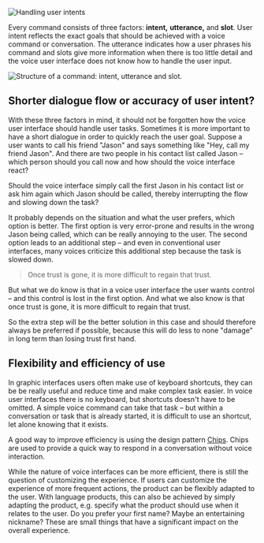 ![Handling user intents](/images/behavior/handlingUserIntents.png)

Every command consists of three factors: **intent,** **utterance,** and **slot**. User intent reflects the exact goals that should be achieved with a voice command or conversation. The utterance indicates how a user phrases his command and slots give more information when there is too little detail and the voice user interface does not know how to handle the user input.

![Structure of a command: intent, utterance and slot.](/images/behavior/intentUtteranceSlot.png)

## Shorter dialogue flow or accuracy of user intent?

With these three factors in mind, it should not be forgotten how the voice user interface should handle user tasks. Sometimes it is more important to have a short dialogue in order to quickly reach the user goal. Suppose a user wants to call his friend "Jason" and says something like "Hey, call my friend Jason". And there are two people in his contact list called Jason – which person should you call now and how should the voice interface react?

Should the voice interface simply call the first Jason in his contact list or ask him again which Jason should be called, thereby interrupting the flow and slowing down the task?

It probably depends on the situation and what the user prefers, which option is better. The first option is very error-prone and results in the wrong Jason being called, which can be really annoying to the user. The second option leads to an additional step – and even in conventional user interfaces, many voices criticize this additional step because the task is slowed down.

> Once trust is gone, it is more difficult to regain that trust.

But what we do know is that in a voice user interface the user wants control – and this control is lost in the first option. And what we also know is that once trust is gone, it is more difficult to regain that trust.

So the extra step will be the better solution in this case and should therefore always be preferred if possible, because this will do less to none "damage" in long term than losing trust first hand. 

## Flexibility and efficiency of use

In graphic interfaces users often make use of keyboard shortcuts, they can be be really useful and reduce time and make complex task easier. In voice user interfaces there is no keyboard, but shortcuts doesn't have to be omitted. A simple voice command can take that task – but within a conversation or task that is already started, it is difficult to use an shortcut, let alone knowing that it exists.

A good way to improve efficiency is using the design pattern [Chips](/docs/design-patterns/chip/). Chips are used to provide a quick way to respond in a conversation without voice interaction.

While the nature of voice interfaces can be more efficient, there is still the question of customizing the experience. If users can customize the experience of more frequent actions, the product can be flexibly adapted to the user. With language products, this can also be achieved by simply adapting the product, e.g. specify what the product should use when it relates to the user. Do you prefer your first name? Maybe an entertaining nickname? These are small things that have a significant impact on the overall experience.



